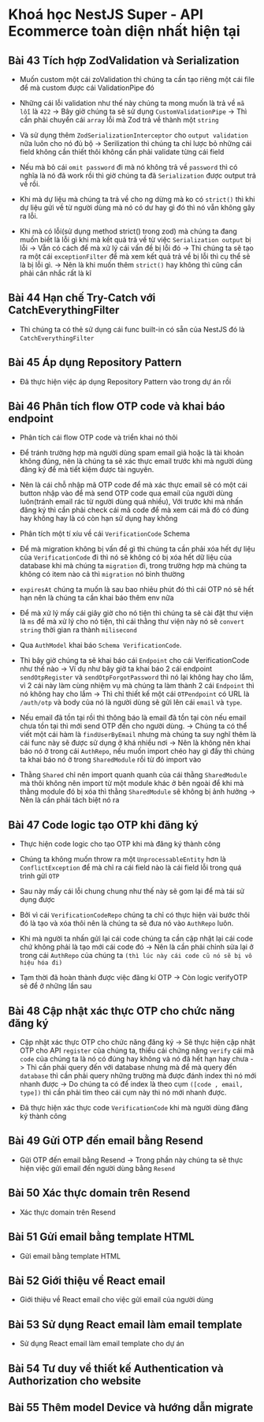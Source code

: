 # Khoá học NestJS Super - API Ecommerce toàn diện nhất hiện tại

## Bài 43 Tích hợp ZodValidation và Serialization

- Muốn custom một cái zoValidation thì chúng ta cần tạo riêng một cái file để mà custom được cái ValidationPipe đó

- Những cái lỗi validation như thế này chúng ta mong muốn là trả về `mã lỗi` là `422` -> Bây giờ chúng ta sẽ sử dụng `CustomValidationPipe` -> Thì cần phải chuyển cái `array` lỗi mà Zod trả về thành một `string`

- Và sử dụng thêm `ZodSerializationInterceptor` cho `output validation` nữa luôn cho nó đủ bộ -> Serilization thì chúng ta chỉ lược bỏ những cái field không cần thiết thôi không cần phải validate từng cái field

- Nếu mà bỏ cái `omit password` đi mà nó không trả về `password` thì có nghĩa là nó đã work rồi thì giờ chúng ta đã `Serialization` được output trả về rồi.

- Khi mà dự liệu mà chúng ta trả về cho ng dừng mà ko có `strict()` thì khi dự liệu gửi về từ người dùng mà nó có dư hay gì đó thì nó vẫn không gây ra lỗi.

- Khi mà có lỗi(sử dụng method strict() trong zod) mà chúng ta đang muốn biết là lỗi gì khi mà kết quả trả về từ việc `Serialization output` bị lỗi -> Vẫn có cách để mà xử lý cái vấn đề bị lỗi đó -> Thì chúng ta sẽ tạo ra một cái `exceptionFilter` để mà xem kết quả trả về bị lỗi thì cụ thể sẽ là bị lỗi gì. -> Nên là khi muốn thêm `strict()` hay không thì cũng cần phải cân nhắc rất là kĩ

## Bài 44 Hạn chế Try-Catch với CatchEverythingFilter

- Thì chúng ta có thẻ sử dụng cái func built-in có sẵn của NestJS đó là `CatchEverythingFilter`

## Bài 45 Áp dụng Repository Pattern

- Đã thực hiện việc áp dụng Repository Pattern vào trong dự án rồi

## Bài 46 Phân tích flow OTP code và khai báo endpoint

- Phân tích cái flow OTP code và triển khai nó thôi

- Để tránh trường hợp mà người dùng spam email giả hoặc là tài khoản không đúng, nên là chúng ta sẽ xác thực email trước khi mà người dùng đăng ký để mà tiết kiệm được tài nguyên.

- Nên là cái chỗ nhập mã OTP code để mà xác thực email sẽ có một cái button nhập vào để mà send OTP code qua email của người dùng luôn(tránh email rác từ người dùng quá nhiều), Với trước khi mà nhấn đăng ký thì cần phải check cái mã code để mà xem cái mã đó có đúng hay không hay là có còn hạn sử dụng hay không

- Phân tích một tí xíu về cái `VerificationCode` Schema

- Để mà migration không bị vấn đề gì thì chúng ta cần phải xóa hết dự liệu của `VerificationCode` đi thì nó sẽ không có bị xóa hết dữ liệu của database khi mà chúng ta `migration` đi, trong trường hợp mà chúng ta không có item nào cả thì `migration` nó bình thường

- `expiresAt` chúng ta muốn là sau bao nhiêu phút đó thì cái OTP nó sẽ hết hạn nên là chúng ta cần khai báo thêm env nữa

- Để mà xử lý mấy cái giây giờ cho nó tiện thì chúng ta sẽ cài đặt thư viện là `ms` để mà xử lý cho nó tiện, thì cái thằng thư viện này nó sẽ `convert string` thời gian ra thành `milisecond`

- Qua `AuthModel` khai báo `Schema VerificationCode`.

- Thì bây giờ chúng ta sẽ khai báo cái `Endpoint` cho cái VerificationCode như thế nào -> Ví dụ như bây giờ ta khai báo 2 cái endpoint `sendOtpRegister` và `sendOtpForgotPassword` thì nó lại không hay cho lắm, vì 2 cái này làm cùng nhiệm vụ mà chúng ta làm thành 2 cái `Endpoint` thì nó không hay cho lắm -> Thì chỉ thiết kế một cái `OTPendpoint` có URL là `/auth/otp` và body của nó là người dùng sẽ gửi lên cái `email` và `type`.

- Nếu email đã tồn tại rồi thì thông báo là email đã tồn tại còn nếu email chưa tồn tại thì mới send OTP đến cho người dùng. -> Chúng ta có thể viết một cái hàm là `findUserByEmail` nhưng mà chúng ta suy nghĩ thêm là cái func này sẽ được sử dụng ở khá nhiều nơi -> Nên là không nên khai báo nó ở trong cái `AuthRepo`, nếu muốn import chéo hay gì đấy thì chúng ta khai báo nó ở trong `SharedModule` rồi từ đó import vào

- Thằng `Shared` chỉ nên import quanh quanh của cái thằng `SharedModule` mà thôi không nên import từ một module khác ở bên ngoài để khi mà thằng module đó bị xóa thì thằng `SharedModule` sẽ không bị ảnh hưởng -> Nên là cần phải tách biệt nó ra

## Bài 47 Code logic tạo OTP khi đăng ký

- Thực hiện code logic cho tạo OTP khi mà đăng ký thành công

- Chúng ta không muốn throw ra một `UnprocessableEntity` hơn là `ConflictException` để mà chỉ ra cái field nào là cái field lỗi trong quá trình gửi `OTP`

- Sau này mấy cái lỗi chung chung như thế này sẽ gom lại để mà tái sử dụng được

- Bởi vì cái `VerificationCodeRepo` chúng ta chỉ có thực hiện vài bước thôi đó là tạo và xóa thôi nên là chúng ta sẽ đưa nó vào `AuthRepo` luôn.

- Khi mà người ta nhấn gửi lại cái code chúng ta cần cập nhật lại cái code chứ không phải là tạo mới cái code đó -> Nên là cần phải chỉnh sửa lại ở trong cái `AuthRepo` của chúng ta `(thì lúc này cái code cũ nó sẽ bị vô hiệu hóa đi)`

- Tạm thời đã hoàn thành được việc đăng kí OTP -> Còn logic verifyOTP sẽ để ở những lần sau

## Bài 48 Cập nhật xác thực OTP cho chức năng đăng ký

- Cập nhật xác thực OTP cho chức năng đăng ký -> Sẽ thực hiện cập nhật OTP cho API `register` của chúng ta, thiếu cái chứng năng `verify` cái mã `code` của chúng ta là nó có đúng hay không và nó đã hết hạn hay chưa -> Thì cần phải query đến với database nhưng mà để mà query đến `database` thì cần phải query những trường mà được đánh index thì nó mới nhanh được -> Do chúng ta có để index là theo cụm `([code , email, type])` thì cần phải tìm theo cái cụm này thì nó mới nhanh được.

- Đã thực hiện xác thực code `VerificationCode` khi mà người dùng đăng ký thành công

## Bài 49 Gửi OTP đến email bằng Resend

- Gửi OTP đến email bằng Resend -> Trong phần này chúng ta sẽ thực hiện việc gửi email đến người dùng bằng `Resend`

## Bài 50 Xác thực domain trên Resend

- Xác thực domain trên Resend

## Bài 51 Gửi email bằng template HTML

- Gửi email bằng template HTML

## Bài 52 Giới thiệu về React email

- Giới thiệu về React email cho việc gửi email của người dùng

## Bài 53 Sử dụng React email làm email template

- Sử dụng React email làm email template cho dự án

## Bài 54 Tư duy về thiết kế Authentication và Authorization cho website

## Bài 55 Thêm model Device và hướng dẫn migrate
